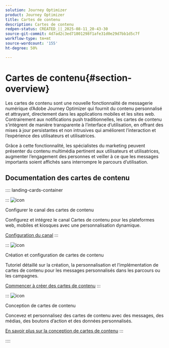 ```yaml
---
solution: Journey Optimizer
product: Journey Optimizer
title: Cartes de contenu
description: Cartes de contenu
redpen-status: CREATED_||_2025-08-11_20-43-30
source-git-commit: 4d7ad2c3ed71801298f1afe31d0e29d7bb1d5c7f
workflow-type: tm+mt
source-wordcount: '155'
ht-degree: 50%

---
```



# Cartes de contenu{#section-overview}

Les cartes de contenu sont une nouvelle fonctionnalité de messagerie numérique d’Adobe Journey Optimizer qui fournit du contenu personnalisé et attrayant, directement dans les applications mobiles et les sites web. Contrairement aux notifications push traditionnelles, les cartes de contenu s’intègrent de manière transparente à l’interface d’utilisation, en offrant des mises à jour persistantes et non intrusives qui améliorent l’interaction et l’expérience des utilisateurs et utilisatrices.

Grâce à cette fonctionnalité, les spécialistes du marketing peuvent présenter du contenu multimédia pertinent aux utilisateurs et utilisatrices, augmenter l’engagement des personnes et veiller à ce que les messages importants soient affichés sans interrompre le parcours d’utilisation.

## Documentation des cartes de contenu

:::: landing-cards-container

:::
![icon](https://cdn.experienceleague.adobe.com/icons/gear.svg)

Configurer le canal des cartes de contenu

Configurez et intégrez le canal Cartes de contenu pour les plateformes web, mobiles et kiosques avec une personnalisation dynamique.

[Configuration du canal](configure-landing-page.md)
:::

:::
![icon](https://cdn.experienceleague.adobe.com/icons/circle-play.svg)

Création et configuration de cartes de contenu

Tutoriel détaillé sur la création, la personnalisation et l’implémentation de cartes de contenu pour les messages personnalisés dans les parcours ou les campagnes.

[Commencer à créer des cartes de contenu](../using/content-card/create-content-card.md)
:::

:::
![icon](https://cdn.experienceleague.adobe.com/icons/puzzle-piece.svg)

Conception de cartes de contenu

Concevez et personnalisez des cartes de contenu avec des messages, des médias, des boutons d’action et des données personnalisés.

[En savoir plus sur la conception de cartes de contenu](../using/content-card/design-content-card.md)
:::

::::

